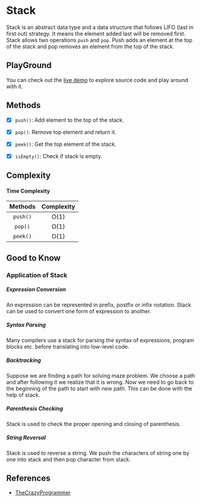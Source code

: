# Stack

Stack is an abstract data type and a data structure that follows LIFO (last in first out) strategy. It means the element
added last will be removed first. Stack allows two operations `push` and `pop`. Push adds an element at the top of the stack
and pop removes an element from the top of the stack.


## PlayGround
You can check out the [live demo](https://repl.it/@IlkinHuseynoff/Data-Structure-Stack) to explore source code and play around with it. 


## Methods

- [x] `push()`: Add element to the top of the stack.
- [x] `pop()`: Remove top element and return it.
- [x] `peek()`: Get the top element of the stack.
- [x] `isEmpty()`: Check if stack is empty.


## Complexity

#### Time Complexity

| Methods      | Complexity |  
| :----------: | :----------------: |  
| `push()`     |      O(1)          |  
| `pop()`      |      O(1)          |  
| `peek()`     |      O(1)          |  
 
 

## Good to Know

### Application of Stack

##### Expression Conversion

An expression can be represented in prefix, postfix or infix notation. Stack can be used to convert one form of expression to another.
##### Syntax Parsing

Many compilers use a stack for parsing the syntax of expressions, program blocks etc. before translating into low-level code.
 
##### Backtracking

Suppose we are finding a path for solving maze problem. We choose a path and after following it we realize that it is wrong.
Now we need to go back to the beginning of the path to start with new path. This can be done with the help of stack.
 
##### Parenthesis Checking

Stack is used to check the proper opening and closing of parenthesis.


##### String Reversal

Stack is used to reverse a string. We push the characters of string one by one into stack and then pop character from stack.

## References

- [TheCrazyProgrammer](https://www.thecrazyprogrammer.com/2016/04/applications-of-stack.html)